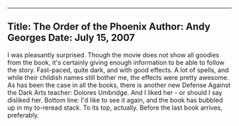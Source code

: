 -----
Title:  The Order of the Phoenix
Author: Andy Georges
Date: July 15, 2007
-----







I was pleasantly surprised. Though the movie does not show all goodies
from the book, it's certainly giving enough information to be able to
follow the story. Fast-paced, quite dark, and with good effects. A lot
of spells, and while their childish names still bother me, the effects
were pretty awesome. As has been the case in all the books, there is
another new Defense Against the Dark Arts teacher: Dolores Umbridge. And
I liked her - or should I say disliked her. Bottom line: I'd like to see
it again, and the book has bubbled up in my to-reread stack. To its top,
actually. Before the last book arrives, preferably.




